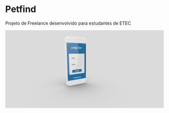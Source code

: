 # Petfind

Projeto de Freelance desenvolvido para estudantes de ETEC 

![Alt Text](https://github.com/lenigmacedo/petfind/raw/master/initial.png)
